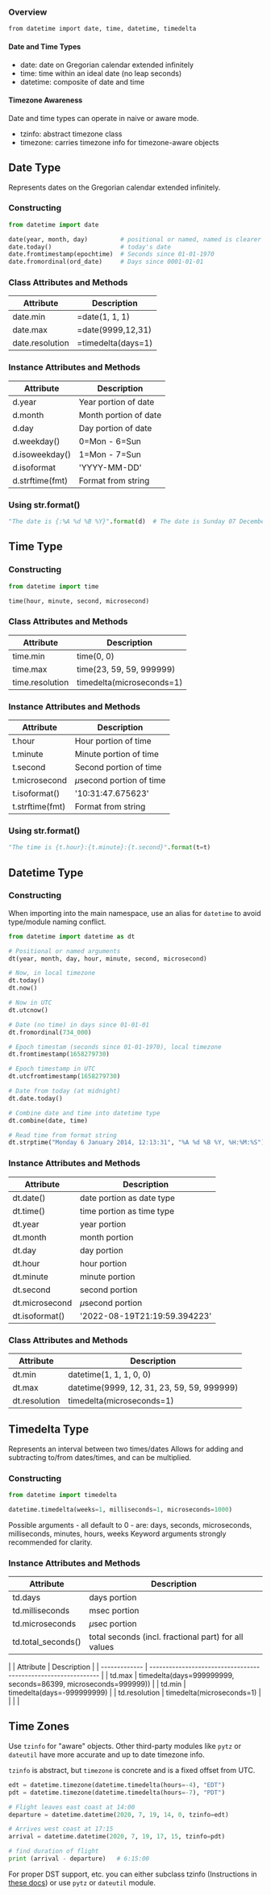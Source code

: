 ### Overview
`from datetime import date, time, datetime, timedelta`

#### Date and Time Types
- date: date on Gregorian calendar extended infinitely
- time: time within an ideal date (no leap seconds)
- datetime: composite of date and time

#### Timezone Awareness
Date and time types can operate in naive or aware mode.
- tzinfo: abstract timezone class
- timezone: carries timezone info for timezone-aware objects

## Date  Type
Represents dates on the Gregorian calendar extended infinitely.

### Constructing
```python
from datetime import date

date(year, month, day)         # positional or named, named is clearer
date.today()                   # today's date
date.fromtimestamp(epochtime)  # Seconds since 01-01-1970
date.fromordinal(ord_date)     # Days since 0001-01-01
```

### Class Attributes and Methods
| Attribute       | Description        |
| --------------- | ------------------ |
| date.min        | =date(1, 1, 1)     |
| date.max        | =date(9999,12,31)  |
| date.resolution | =timedelta(days=1) |

### Instance Attributes and Methods
| Attribute       | Description           |
| --------------- | --------------------- |
| d.year          | Year portion of date  |
| d.month         | Month portion of date |
| d.day           | Day portion of date   |
| d.weekday()     | 0=Mon - 6=Sun         |
| d.isoweekday()  | 1=Mon - 7=Sun         |
| d.isoformat     | 'YYYY-MM-DD'          |
| d.strftime(fmt) | Format from string    |

### Using str.format()
```python
"The date is {:%A %d %B %Y}".format(d)  # The date is Sunday 07 December 1941
```

## Time Type

### Constructing
```python
from datetime import time

time(hour, minute, second, microsecond)
```

### Class Attributes and Methods
| Attribute       | Description               |
| --------------- | ------------------------- |
| time.min        | time(0, 0)                |
| time.max        | time(23, 59, 59, 999999)  |
| time.resolution | timedelta(microseconds=1) |


### Instance Attributes and Methods
| Attribute       | Description                 |
| --------------- | --------------------------- |
| t.hour          | Hour portion of time        |
| t.minute        | Minute portion of time      |
| t.second        | Second portion of time      |
| t.microsecond   | $\mu$second portion of time |
| t.isoformat()   | '10:31:47.675623'           |
| t.strftime(fmt) | Format from string                            |

### Using str.format()
```python
"The time is {t.hour}:{t.minute}:{t.second}".format(t=t)
```

## Datetime Type

### Constructing

When importing into the main namespace, use an alias for `datetime` to avoid type/module naming conflict.
```python
from datetime import datetime as dt

# Positional or named arguments
dt(year, month, day, hour, minute, second, microsecond)

# Now, in local timezone
dt.today()
dt.now()

# Now in UTC
dt.utcnow()

# Date (no time) in days since 01-01-01
dt.fromordinal(734_000)

# Epoch timestam (seconds since 01-01-1970), local timezone
dt.fromtimestamp(1658279730)

# Epoch timestamp in UTC
dt.utcfromtimestamp(1658279730)

# Date from today (at midnight)
dt.date.today()

# Combine date and time into datetime type
dt.combine(date, time)

# Read time from format string
dt.strptime("Monday 6 January 2014, 12:13:31", "%A %d %B %Y, %H:%M:%S")`
```

### Instance Attributes and Methods
| Attribute     | Description                  |
| ------------- | ---------------------------- |
| dt.date()      | date portion as date type    |
| dt.time()      | time portion as time type    |
| dt.year        | year portion                 |
| dt.month       | month portion                |
| dt.day         | day portion                  |
| dt.hour        | hour portion                 |
| dt.minute      | minute portion               |
| dt.second      | second portion               |
| dt.microsecond | $\mu$second portion          |
| dt.isoformat() | '2022-08-19T21:19:59.394223' |

### Class Attributes and Methods
| Attribute     | Description                                |
| ------------- | ------------------------------------------ |
| dt.min        | datetime(1, 1, 1, 0, 0)                    |
| dt.max        | datetime(9999, 12, 31, 23, 59, 59, 999999) |
| dt.resolution | timedelta(microseconds=1)                  |

## Timedelta Type
Represents an interval between two times/dates
Allows for adding and subtracting to/from dates/times, and can be multiplied.

### Constructing
```python
from datetime import timedelta

datetime.timedelta(weeks=1, milliseconds=1, microseconds=1000)
```
Possible arguments - all default to 0 - are:
days, seconds, microseconds, milliseconds, minutes, hours, weeks
Keyword arguments strongly recommended for clarity.

### Instance Attributes and Methods
| Attribute          | Description                                          |
| ------------------ | ---------------------------------------------------- |
| td.days            | days portion                                         |
| td.milliseconds    | msec portion                                         |
| td.microseconds    | $\mu$sec portion                                     |
| td.total_seconds() | total seconds (incl. fractional part) for all values |
|
| Attribute     | Description                                                    |
| ------------- | -------------------------------------------------------------- |
| td.max        | timedelta(days=999999999, seconds=86399, microseconds=999999)) |
| td.min        | timedelta(days=-999999999)                                     |
| td.resolution | timedelta(microseconds=1)                                      |
|               |                                                                |

## Time Zones
Use `tzinfo` for "aware" objects.
Other third-party modules like `pytz` or `dateutil` have more accurate and up to date timezone info.

`tzinfo` is abstract, but `timezone` is concrete and is a fixed offset from UTC.

```python
edt = datetime.timezone(datetime.timedelta(hours=-4), "EDT")
pdt = datetime.timezone(datetime.timedelta(hours=-7), "PDT")

# Flight leaves east coast at 14:00
departure = datetime.datetime(2020, 7, 19, 14, 0, tzinfo=edt)

# Arrives west coast at 17:15
arrival = datetime.datetime(2020, 7, 19, 17, 15, tzinfo=pdt)

# find duration of flight
print (arrival - departure)   # 6:15:00
```

For proper DST support, etc. you can either subclass tzinfo (Instructions in [these docs](http://docs.python.org/3/library/datetime.html#tzinfo-objects)) or use `pytz` or `dateutil` module.
